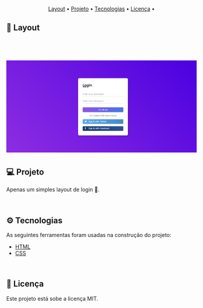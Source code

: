<p align="center">
 <a href="#-layout">Layout</a> • 
 <a href="#-projeto">Projeto</a> •
 <a href="#-tecnologias">Tecnologias</a> •
 <a href="#-licença">Licença</a> • 
</p>

## 🎨 Layout
<br>

<h1 align="center">
  <img alt="Login" title="#Login" src="./assets/login-form.png" width="1000px">
</h1>


## 💻 Projeto

<p>Apenas um simples layout de login 🍙.</p>

<br>

## ⚙️ Tecnologias

<p>As seguintes ferramentas foram usadas na construção do projeto: </p>

- [HTML](#HTML)
- [CSS](#CSS)

<br>

## 📝 Licença

Este projeto está sobe a licença MIT.
